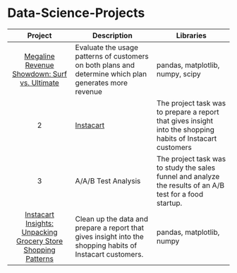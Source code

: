 # Data-Science-Projects

| Project | Description | Libraries |
| :-----------: | ----------- |----------- |
|[Megaline Revenue Showdown: Surf vs. Ultimate](https://github.com/BradyQuack/Megaline-Revenue-Showdown-Surf-vs.-Ultimate) | Evaluate the usage patterns of customers on both plans and determine which plan generates more revenue| pandas, matplotlib, numpy, scipy |
| 2 | [Instacart](https://github.com/zarina-perez/TripleTen_projects/tree/main/02-EDA_project) | The project task was to prepare a report that gives insight into the shopping habits of Instacart customers |
| 3 | A/A/B Test Analysis | The project task was to study the sales funnel and analyze the results of an A/B test for a food startup. |
|[Instacart Insights: Unpacking Grocery Store Shopping Patterns](https://github.com/BradyQuack/Instacart-Insights-Unpacking-Grocery-Shopping-Patterns) | Clean up the data and prepare a report that gives insight into the shopping habits of Instacart customers. | pandas, matplotlib, numpy |
